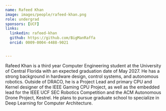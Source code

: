 ```yaml
---
name: Rafeed Khan
image: images/people/rafeed-khan.png
role: undergrad
sponsors: [UCF]
links:
  linkedin: rafeed-khan
  github: https://github.com/BigManRaffa
  orcid: 0009-0004-4488-9021


---
```


Rafeed Khan is a third year Computer Engineering student at the University of Central Florida with an expected graduation date of May 2027. He has a strong background in hardware design, control systems, and autonomous robotics. Outside of DRACO, he is a Project Lead and primary CPU and Kernel designer of the IEEE Gaming CPU Project, as well as the embedded lead for the IEEE UCF SEC Robotics Competition and the ACM Autonomous Drone Project, Kestrel. He plans to pursue graduate school to specialize in Deep Learning for Computer Architecture.
